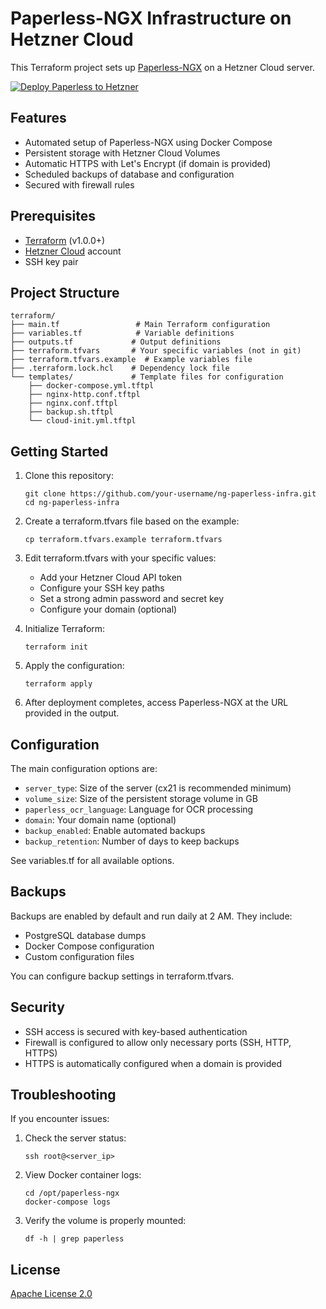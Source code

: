 # Paperless-NGX Infrastructure on Hetzner Cloud

This Terraform project sets up [Paperless-NGX](https://docs.paperless-ngx.com/) on a Hetzner Cloud server.

[![Deploy Paperless to Hetzner](https://github.com/shishir-insane/ng-paperless-infra/actions/workflows/deploy.yml/badge.svg)](https://github.com/shishir-insane/ng-paperless-infra/actions/workflows/deploy.yml)

## Features

- Automated setup of Paperless-NGX using Docker Compose
- Persistent storage with Hetzner Cloud Volumes
- Automatic HTTPS with Let's Encrypt (if domain is provided)
- Scheduled backups of database and configuration
- Secured with firewall rules

## Prerequisites

- [Terraform](https://www.terraform.io/downloads.html) (v1.0.0+)
- [Hetzner Cloud](https://www.hetzner.com/cloud) account
- SSH key pair

## Project Structure

```
terraform/
├── main.tf                 # Main Terraform configuration
├── variables.tf            # Variable definitions
├── outputs.tf             # Output definitions
├── terraform.tfvars       # Your specific variables (not in git)
├── terraform.tfvars.example  # Example variables file
├── .terraform.lock.hcl    # Dependency lock file
└── templates/             # Template files for configuration
    ├── docker-compose.yml.tftpl
    ├── nginx-http.conf.tftpl
    ├── nginx.conf.tftpl
    ├── backup.sh.tftpl
    └── cloud-init.yml.tftpl
```

## Getting Started

1. Clone this repository:
   ```
   git clone https://github.com/your-username/ng-paperless-infra.git
   cd ng-paperless-infra
   ```

2. Create a terraform.tfvars file based on the example:
   ```
   cp terraform.tfvars.example terraform.tfvars
   ```

3. Edit terraform.tfvars with your specific values:
   - Add your Hetzner Cloud API token
   - Configure your SSH key paths
   - Set a strong admin password and secret key
   - Configure your domain (optional)

4. Initialize Terraform:
   ```
   terraform init
   ```

5. Apply the configuration:
   ```
   terraform apply
   ```

6. After deployment completes, access Paperless-NGX at the URL provided in the output.

## Configuration

The main configuration options are:

- `server_type`: Size of the server (cx21 is recommended minimum)
- `volume_size`: Size of the persistent storage volume in GB
- `paperless_ocr_language`: Language for OCR processing
- `domain`: Your domain name (optional)
- `backup_enabled`: Enable automated backups
- `backup_retention`: Number of days to keep backups

See variables.tf for all available options.

## Backups

Backups are enabled by default and run daily at 2 AM. They include:
- PostgreSQL database dumps
- Docker Compose configuration
- Custom configuration files

You can configure backup settings in terraform.tfvars.

## Security

- SSH access is secured with key-based authentication
- Firewall is configured to allow only necessary ports (SSH, HTTP, HTTPS)
- HTTPS is automatically configured when a domain is provided

## Troubleshooting

If you encounter issues:

1. Check the server status:
   ```
   ssh root@<server_ip>
   ```

2. View Docker container logs:
   ```
   cd /opt/paperless-ngx
   docker-compose logs
   ```

3. Verify the volume is properly mounted:
   ```
   df -h | grep paperless
   ```

## License

[Apache License 2.0](LICENSE)

